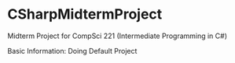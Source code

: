 # CSharpMidtermProject
Midterm Project for CompSci 221 (Intermediate Programming in C#)

Basic Information: 
Doing Default Project

